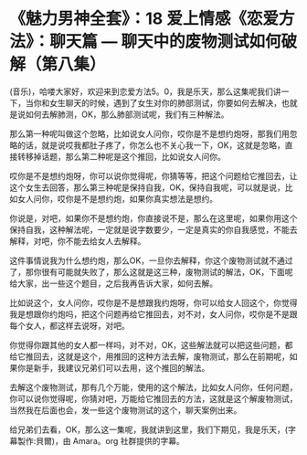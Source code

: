 # 《魅力男神全套》：18 爱上情感《恋爱方法》：聊天篇 — 聊天中的废物测试如何破解（第八集）

(音乐)，哈喽大家好，欢迎来到恋爱方法5。0，我是乐天，那么这集呢我们讲一下，当你和女生聊天的时候，遇到了女生对你的肺部测试，你要如何去解决，也就是说如何去解肺测，OK，那么肺部测试呢，我们有三种解法。

那么第一种呢叫做这个忽略，比如说女人问你，哎你是不是想约炮呀，那我们用忽略的话，就是说哎我都肚子疼了，你怎么也不关心我一下，OK，这就是忽略，直接转移掉话题，那么第二种呢是这个推回，比如说女人问你。

哎你是不是想约炮呀，你可以说你觉得呢，你猜等等，把这个问题给它推回去，让这个女生去回答，那么第三种呢是保持自我，OK，保持自我呢，可以就是说，比如女人问你，哎你是不是想约炮，如果你真实想法是想约。

你说是，对吧，如果你不是想约炮，你直接说不是，那么在这里呢，如果你用这个保持自我，这种解法呢，一定就是说字数要少，一定是真实的你自我感觉，不能去解释，对吧，你不能去给女人去解释。

这件事情说我为什么想约炮，那么OK，一旦你去解释，你这个废物测试就不通过了，那你很有可能就失败了，那么这就是这三种，废物测试的解法，OK，下面呢给大家，出一些这个题目，之后我再告诉大家，如何去解。

比如说这个，女人问你，哎你是不是想跟我约炮呀，你可以给女人回这个，你觉得我是想跟你约炮吗，把这个问题再给它推回去，对不对，女人问你，哎你是不是跟每个女人，都这样去说呀，对吧。

你觉得你跟其他的女人都一样吗，对不对，OK，这些解法就可以把这些问题，都给它推回去，这就是这个，用推回的这种方法去解，废物测试，那么在前期呢，如果你是新手，我建议兄弟们可以去用，这个推回的解法。

去解这个废物测试，那有几个万能，使用的这个解法，比如女人问你，任何问题，你可以说你觉得呢，你猜对吧，万能给它推回去的方法，这就是这个解废物测试，当然我在后面也会，发一些这个废物测试的这个，聊天案例出来。

给兄弟们去看，OK，那么这一集呢，我就讲到这里，我们下期见，我是乐天，(字幕製作:貝爾)，由 Amara。org 社群提供的字幕。

